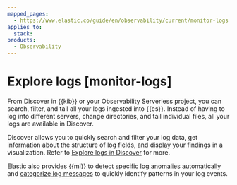 ```yaml
---
mapped_pages:
  - https://www.elastic.co/guide/en/observability/current/monitor-logs.html
applies_to:
  stack:
products:
  - Observability
---
```


# Explore logs [monitor-logs]

From Discover in {{kib}} or your Observability Serverless project, you can search, filter, and tail all your logs ingested into {{es}}. Instead of having to log into different servers, change directories, and tail individual files, all your logs are available in Discover.

Discover allows you to quickly search and filter your log data, get information about the structure of log fields, and display your findings in a visualization. Refer to [Explore logs in Discover](discover-logs.md) for more.

Elastic also provides {{ml}} to detect specific [log anomalies](inspect-log-anomalies.md) automatically and [categorize log messages](categorize-log-entries.md) to quickly identify patterns in your log events.